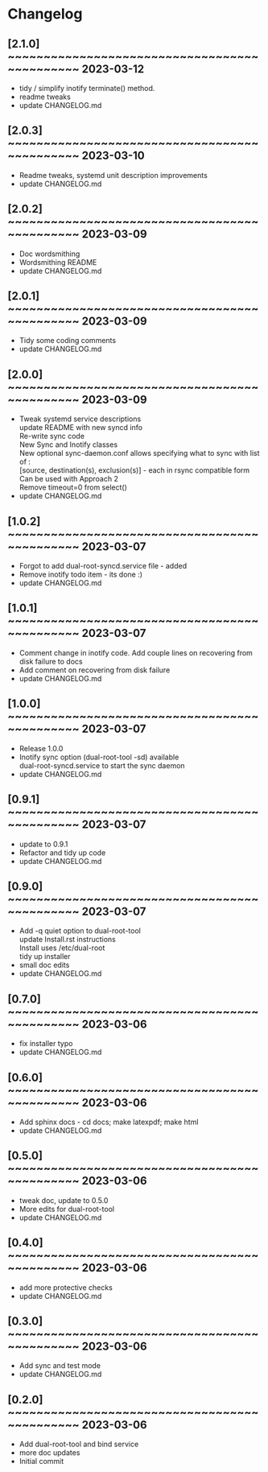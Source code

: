 # Changelog

## [2.1.0] ~~~~~~~~~~~~~~~~~~~~~~~~~~~~~~~~~~~~~~~~~~~~~ 2023-03-12
 - tidy / simplify inotify terminate() method.  
 - readme tweaks  
 - update CHANGELOG.md  

## [2.0.3] ~~~~~~~~~~~~~~~~~~~~~~~~~~~~~~~~~~~~~~~~~~~~~ 2023-03-10
 - Readme tweaks, systemd unit description improvements  
 - update CHANGELOG.md  

## [2.0.2] ~~~~~~~~~~~~~~~~~~~~~~~~~~~~~~~~~~~~~~~~~~~~~ 2023-03-09
 - Doc wordsmithing  
 - Wordsmithing README  
 - update CHANGELOG.md  

## [2.0.1] ~~~~~~~~~~~~~~~~~~~~~~~~~~~~~~~~~~~~~~~~~~~~~ 2023-03-09
 - Tidy some coding comments  
 - update CHANGELOG.md  

## [2.0.0] ~~~~~~~~~~~~~~~~~~~~~~~~~~~~~~~~~~~~~~~~~~~~~ 2023-03-09
 - Tweak systemd service descriptions  
   update README with new syncd info  
   Re-write sync code  
   New Sync and Inotify classes  
   New optional sync-daemon.conf allows specifying what to sync with list of :  
   [source, destination(s), exclusion(s)]  - each in rsync compatible form  
   Can be used with Approach 2  
   Remove timeout=0 from select()  
 - update CHANGELOG.md  

## [1.0.2] ~~~~~~~~~~~~~~~~~~~~~~~~~~~~~~~~~~~~~~~~~~~~~ 2023-03-07
 - Forgot to add dual-root-syncd.service file - added  
 - Remove inotify todo item - its done :)  
 - update CHANGELOG.md  

## [1.0.1] ~~~~~~~~~~~~~~~~~~~~~~~~~~~~~~~~~~~~~~~~~~~~~ 2023-03-07
 - Comment change in inotify code. Add couple lines on recovering from disk failure to docs  
 - Add comment on recovering from disk failure  
 - update CHANGELOG.md  

## [1.0.0] ~~~~~~~~~~~~~~~~~~~~~~~~~~~~~~~~~~~~~~~~~~~~~ 2023-03-07
 - Release 1.0.0  
 - Inotify sync option (dual-root-tool -sd) available  
   dual-root-syncd.service to start the sync daemon  
 - update CHANGELOG.md  

## [0.9.1] ~~~~~~~~~~~~~~~~~~~~~~~~~~~~~~~~~~~~~~~~~~~~~ 2023-03-07
 - update to 0.9.1  
 - Refactor and tidy up code  
 - update CHANGELOG.md  

## [0.9.0] ~~~~~~~~~~~~~~~~~~~~~~~~~~~~~~~~~~~~~~~~~~~~~ 2023-03-07
 - Add -q quiet option to dual-root-tool  
   update Install.rst instructions  
   Install uses /etc/dual-root  
   tidy up installer  
 - small doc edits  
 - update CHANGELOG.md  

## [0.7.0] ~~~~~~~~~~~~~~~~~~~~~~~~~~~~~~~~~~~~~~~~~~~~~ 2023-03-06
 - fix installer typo  
 - update CHANGELOG.md  

## [0.6.0] ~~~~~~~~~~~~~~~~~~~~~~~~~~~~~~~~~~~~~~~~~~~~~ 2023-03-06
 - Add sphinx docs - cd docs; make latexpdf; make html  
 - update CHANGELOG.md  

## [0.5.0] ~~~~~~~~~~~~~~~~~~~~~~~~~~~~~~~~~~~~~~~~~~~~~ 2023-03-06
 - tweak doc, update to 0.5.0  
 - More edits for dual-root-tool  
 - update CHANGELOG.md  

## [0.4.0] ~~~~~~~~~~~~~~~~~~~~~~~~~~~~~~~~~~~~~~~~~~~~~ 2023-03-06
 - add more protective checks  
 - update CHANGELOG.md  

## [0.3.0] ~~~~~~~~~~~~~~~~~~~~~~~~~~~~~~~~~~~~~~~~~~~~~ 2023-03-06
 - Add sync and test mode  
 - update CHANGELOG.md  

## [0.2.0] ~~~~~~~~~~~~~~~~~~~~~~~~~~~~~~~~~~~~~~~~~~~~~ 2023-03-06
 - Add dual-root-tool and bind service  
 - more doc updates  
 - Initial commit  


